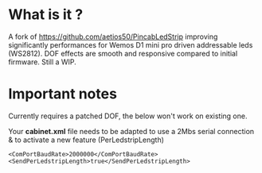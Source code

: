 # What is it ?
A fork of https://github.com/aetios50/PincabLedStrip improving significantly performances for Wemos D1 mini pro driven addressable leds (WS2812). DOF effects are smooth and responsive compared to initial firmware. 
Still a WIP.

# Important notes
Currently requires a patched DOF, the below won't work on existing one.

Your **cabinet.xml** file needs to be adapted to use a 2Mbs serial connection & to activate a new feature (PerLedstripLength)

    <ComPortBaudRate>2000000</ComPortBaudRate>
	<SendPerLedstripLength>true</SendPerLedstripLength>


